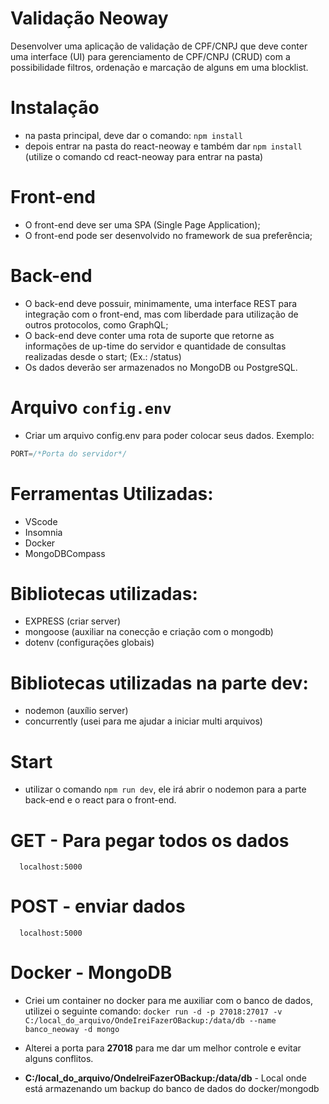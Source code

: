 # Validação Neoway
Desenvolver uma aplicação de validação de CPF/CNPJ que deve conter uma interface
(UI) para gerenciamento de CPF/CNPJ (CRUD) com a possibilidade filtros, ordenação e
marcação de alguns em uma blocklist.

# Instalação
- na pasta principal, deve dar o comando: `npm install`
- depois entrar na pasta do react-neoway e também dar `npm install` (utilize o comando cd react-neoway para entrar na pasta)

# Front-end
-  O front-end deve ser uma SPA (Single Page Application);
-  O front-end pode ser desenvolvido no framework de sua preferência;

# Back-end

- O back-end deve possuir, minimamente, uma interface REST para integração com o
front-end, mas com liberdade para utilização de outros protocolos, como GraphQL;
- O back-end deve conter uma rota de suporte que retorne as informações de up-time do
servidor e quantidade de consultas realizadas desde o start; (Ex.: /status)
- Os dados deverão ser armazenados no MongoDB ou PostgreSQL.

# Arquivo `config.env`

- Criar um arquivo config.env para poder colocar seus dados.
Exemplo:
```js
PORT=/*Porta do servidor*/
```

# Ferramentas Utilizadas:

- VScode
- Insomnia
- Docker
- MongoDBCompass

# Bibliotecas utilizadas:

- EXPRESS (criar server)
- mongoose (auxiliar na conecção e criação com o mongodb)
- dotenv (configurações globais)

# Bibliotecas utilizadas na parte dev:

- nodemon (auxílio server)
- concurrently (usei para me ajudar a iniciar multi arquivos)

# Start

- utilizar o comando `npm run dev`, ele irá abrir o nodemon para a parte back-end e o react para o front-end.

# GET - Para pegar todos os dados
```http
  localhost:5000
```

# POST - enviar dados
```http
  localhost:5000
```

# Docker - MongoDB
- Criei um container no docker para me auxiliar com o banco de dados, utilizei o seguinte comando: 
`docker run -d -p 27018:27017 -v C:/local_do_arquivo/OndeIreiFazerOBackup:/data/db --name banco_neoway -d mongo`

- Alterei a porta para **27018** para me dar um melhor controle e evitar alguns conflitos.
- **C:/local_do_arquivo/OndeIreiFazerOBackup:/data/db** - Local onde está armazenando um backup do banco de dados do docker/mongodb
